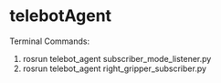 # telebotAgent
Terminal Commands:
1. rosrun telebot_agent subscriber_mode_listener.py
2. rosrun telebot_agent right_gripper_subscriber.py

